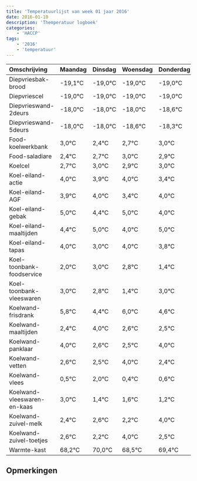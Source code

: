 ```yaml
---
title: 'Temperatuurlijst van week 01 jaar 2016'
date: 2016-01-10
description: 'Themperatuur logboek'
categories:
    - 'HACCP'
tags:
    - '2016'
    - 'temperatuur'
---
```

|Omschrijving|Maandag|Dinsdag|Woensdag|Donderdag|Vrijdag|Zaterdag|Zondag|
|:---|:---|:---|:---|:---|:---|:---|:---|
|Diepvriesbak-brood|-19,1°C|-19,0°C|-19,0°C|-19,0°C|-19,0°C|-19,6°C|-19,3°C|
|Diepvriescel|-19,0°C|-19,0°C|-19,0°C|-19,0°C|-19,6°C|-19,3°C|-19,0°C|
|Diepvrieswand-2deurs|-18,0°C|-18,0°C|-18,0°C|-18,6°C|-18,3°C|-18,0°C|-18,1°C|
|Diepvrieswand-5deurs|-18,0°C|-18,0°C|-18,6°C|-18,3°C|-18,0°C|-18,1°C|-18,0°C|
|Food-koelwerkbank|3,0°C|2,4°C|2,7°C|3,0°C|2,9°C|3,0°C|2,4°C|
|Food-saladiare|2,4°C|2,7°C|3,0°C|2,9°C|3,0°C|2,4°C|3,0°C|
|Koelcel|2,7°C|3,0°C|2,9°C|3,0°C|2,4°C|3,0°C|2,0°C|
|Koel-eiland-actie|4,0°C|3,9°C|4,0°C|3,4°C|4,0°C|3,0°C|4,0°C|
|Koel-eiland-AGF|3,9°C|4,0°C|3,4°C|4,0°C|3,0°C|4,0°C|3,8°C|
|Koel-eiland-gebak|5,0°C|4,4°C|5,0°C|4,0°C|5,0°C|4,8°C|3,4°C|
|Koel-eiland-maaltijden|4,4°C|5,0°C|4,0°C|5,0°C|4,8°C|3,4°C|5,0°C|
|Koel-eiland-tapas|4,0°C|3,0°C|4,0°C|3,8°C|2,4°C|4,0°C|2,6°C|
|Koel-toonbank-foodservice|2,0°C|3,0°C|2,8°C|1,4°C|3,0°C|1,6°C|1,5°C|
|Koel-toonbank-vleeswaren|3,0°C|2,8°C|1,4°C|3,0°C|1,6°C|1,5°C|3,0°C|
|Koelwand-frisdrank|5,8°C|4,4°C|6,0°C|4,6°C|4,5°C|6,0°C|4,4°C|
|Koelwand-maaltijden|2,4°C|4,0°C|2,6°C|2,5°C|4,0°C|2,4°C|2,6°C|
|Koelwand-panklaar|4,0°C|2,6°C|2,5°C|4,0°C|2,4°C|2,6°C|2,2°C|
|Koelwand-vetten|2,6°C|2,5°C|4,0°C|2,4°C|2,6°C|2,2°C|4,0°C|
|Koelwand-vlees|0,5°C|2,0°C|0,4°C|0,6°C|0,2°C|2,0°C|0,5°C|
|Koelwand-vleeswaren-en-kaas|3,0°C|1,4°C|1,6°C|1,2°C|3,0°C|1,5°C|2,4°C|
|Koelwand-zuivel-melk|2,4°C|2,6°C|2,2°C|4,0°C|2,5°C|3,4°C|3,9°C|
|Koelwand-zuivel-toetjes|2,6°C|2,2°C|4,0°C|2,5°C|3,4°C|3,9°C|4,0°C|
|Warmte-kast|68,2°C|70,0°C|68,5°C|69,4°C|69,9°C|70,0°C|69,7°C|

## Opmerkingen


